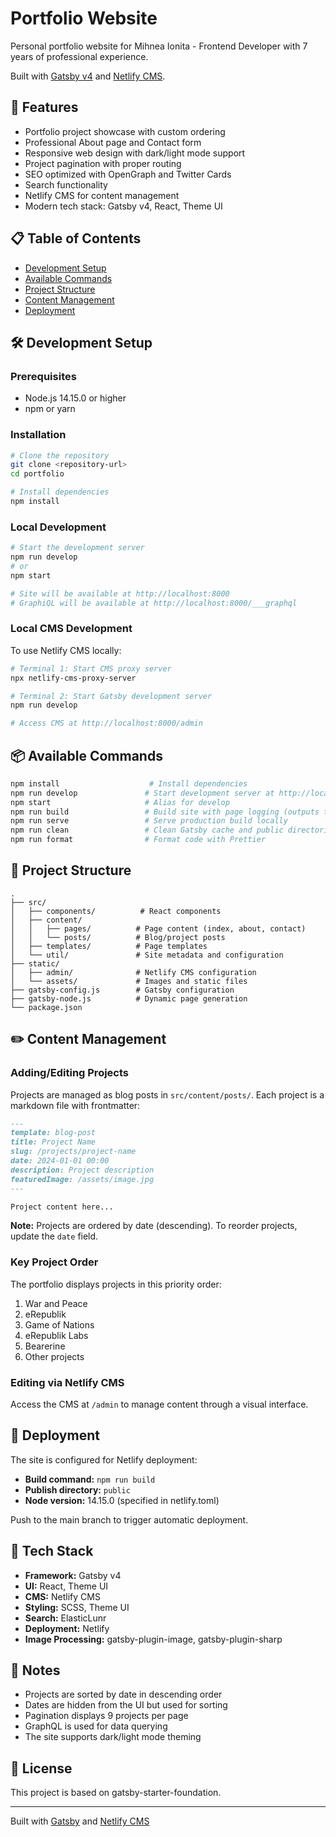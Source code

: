 # Portfolio Website

Personal portfolio website for Mihnea Ionita - Frontend Developer with 7 years of professional experience.

Built with [Gatsby v4][gatsby] and [Netlify CMS][netlifycms].

## 🚀 Features

- Portfolio project showcase with custom ordering
- Professional About page and Contact form
- Responsive web design with dark/light mode support
- Project pagination with proper routing
- SEO optimized with OpenGraph and Twitter Cards
- Search functionality
- Netlify CMS for content management
- Modern tech stack: Gatsby v4, React, Theme UI

## 📋 Table of Contents

- [Development Setup](#development-setup)
- [Available Commands](#available-commands)
- [Project Structure](#project-structure)
- [Content Management](#content-management)
- [Deployment](#deployment)

## 🛠 Development Setup

### Prerequisites

- Node.js 14.15.0 or higher
- npm or yarn

### Installation

```bash
# Clone the repository
git clone <repository-url>
cd portfolio

# Install dependencies
npm install
```

### Local Development

```bash
# Start the development server
npm run develop
# or
npm start

# Site will be available at http://localhost:8000
# GraphiQL will be available at http://localhost:8000/___graphql
```

### Local CMS Development

To use Netlify CMS locally:

```bash
# Terminal 1: Start CMS proxy server
npx netlify-cms-proxy-server

# Terminal 2: Start Gatsby development server
npm run develop

# Access CMS at http://localhost:8000/admin
```

## 📦 Available Commands

```bash
npm install                    # Install dependencies
npm run develop               # Start development server at http://localhost:8000
npm start                     # Alias for develop
npm run build                 # Build site with page logging (outputs to /public)
npm run serve                 # Serve production build locally
npm run clean                 # Clean Gatsby cache and public directories
npm run format                # Format code with Prettier
```

## 📁 Project Structure

```
.
├── src/
│   ├── components/          # React components
│   ├── content/
│   │   ├── pages/          # Page content (index, about, contact)
│   │   └── posts/          # Blog/project posts
│   ├── templates/          # Page templates
│   └── util/               # Site metadata and configuration
├── static/
│   ├── admin/              # Netlify CMS configuration
│   └── assets/             # Images and static files
├── gatsby-config.js        # Gatsby configuration
├── gatsby-node.js          # Dynamic page generation
└── package.json
```

## ✏️ Content Management

### Adding/Editing Projects

Projects are managed as blog posts in `src/content/posts/`. Each project is a markdown file with frontmatter:

```markdown
---
template: blog-post
title: Project Name
slug: /projects/project-name
date: 2024-01-01 00:00
description: Project description
featuredImage: /assets/image.jpg
---

Project content here...
```

**Note:** Projects are ordered by date (descending). To reorder projects, update the `date` field.

### Key Project Order

The portfolio displays projects in this priority order:
1. War and Peace
2. eRepublik
3. Game of Nations
4. eRepublik Labs
5. Bearerine
6. Other projects

### Editing via Netlify CMS

Access the CMS at `/admin` to manage content through a visual interface.

## 🚀 Deployment

The site is configured for Netlify deployment:

- **Build command:** `npm run build`
- **Publish directory:** `public`
- **Node version:** 14.15.0 (specified in netlify.toml)

Push to the main branch to trigger automatic deployment.

## 🔧 Tech Stack

- **Framework:** Gatsby v4
- **UI:** React, Theme UI
- **CMS:** Netlify CMS
- **Styling:** SCSS, Theme UI
- **Search:** ElasticLunr
- **Deployment:** Netlify
- **Image Processing:** gatsby-plugin-image, gatsby-plugin-sharp

## 📝 Notes

- Projects are sorted by date in descending order
- Dates are hidden from the UI but used for sorting
- Pagination displays 9 projects per page
- GraphQL is used for data querying
- The site supports dark/light mode theming

## 📄 License

This project is based on gatsby-starter-foundation.

---

Built with [Gatsby](https://gatsbyjs.org) and [Netlify CMS](https://www.netlifycms.org)

[gatsby]: https://gatsbyjs.org
[netlifycms]: https://www.netlifycms.org
